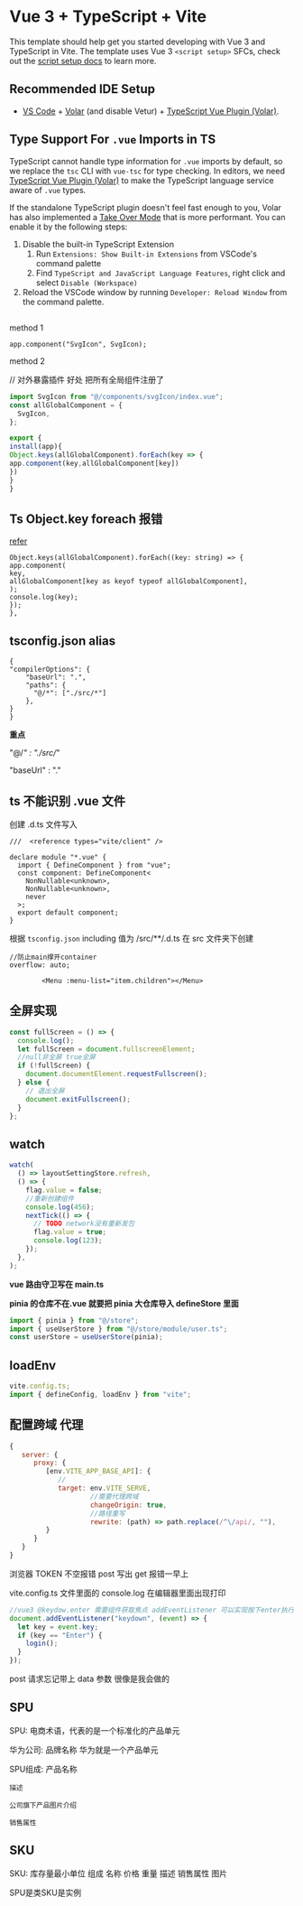 # Vue 3 + TypeScript + Vite

This template should help get you started developing with Vue 3 and TypeScript in Vite. The template uses Vue 3 `<script setup>` SFCs, check out the [script setup docs](https://v3.vuejs.org/api/sfc-script-setup.html#sfc-script-setup) to learn more.

## Recommended IDE Setup

- [VS Code](https://code.visualstudio.com/) + [Volar](https://marketplace.visualstudio.com/items?itemName=Vue.volar) (and disable Vetur) + [TypeScript Vue Plugin (Volar)](https://marketplace.visualstudio.com/items?itemName=Vue.vscode-typescript-vue-plugin).

## Type Support For `.vue` Imports in TS

TypeScript cannot handle type information for `.vue` imports by default, so we replace the `tsc` CLI with `vue-tsc` for type checking. In editors, we need [TypeScript Vue Plugin (Volar)](https://marketplace.visualstudio.com/items?itemName=Vue.vscode-typescript-vue-plugin) to make the TypeScript language service aware of `.vue` types.

If the standalone TypeScript plugin doesn't feel fast enough to you, Volar has also implemented a [Take Over Mode](https://github.com/johnsoncodehk/volar/discussions/471#discussioncomment-1361669) that is more performant. You can enable it by the following steps:

1. Disable the built-in TypeScript Extension
   1. Run `Extensions: Show Built-in Extensions` from VSCode's command palette
   2. Find `TypeScript and JavaScript Language Features`, right click and select `Disable (Workspace)`
2. Reload the VSCode window by running `Developer: Reload Window` from the command palette.

## <!-- 全局注册组件 -->

method 1

`app.component("SvgIcon", SvgIcon);`

method 2

// 对外暴露插件 好处 把所有全局组件注册了

```js
import SvgIcon from "@/components/svgIcon/index.vue";
const allGlobalComponent = {
  SvgIcon,
};
```

```js
export {
install(app){
Object.keys(allGlobalComponent).forEach(key => {
app.component(key,allGlobalComponent[key])
})
}
}
```

## Ts Object.key foreach 报错

[refer](https://fettblog.eu/typescript-better-object-keys/)

```
Object.keys(allGlobalComponent).forEach((key: string) => {
app.component(
key,
allGlobalComponent[key as keyof typeof allGlobalComponent],
);
console.log(key);
});
},
```

## tsconfig.json alias

```
{
"compilerOptions": {
    "baseUrl": ".",
    "paths": {
      "@/*": ["./src/*"]
    },
}
}
```

**重点**

"@/_" : "./src/_"

"baseUrl" : "."

## ts 不能识别 .vue 文件

创建 .d.ts 文件写入

```
///  <reference types="vite/client" />

declare module "*.vue" {
  import { DefineComponent } from "vue";
  const component: DefineComponent<
    NonNullable<unknown>,
    NonNullable<unknown>,
    never
  >;
  export default component;
}
```

根据 `tsconfig.json` including 值为 /src/\*\*/.d.ts
在 src 文件夹下创建

    //防止main撑开container
    overflow: auto;

<!--            //递归组件-->

            <Menu :menu-list="item.children"></Menu>

## 全屏实现

```js
const fullScreen = () => {
  console.log();
  let fullScreen = document.fullscreenElement;
  //null非全屏 true全屏
  if (!fullScreen) {
    document.documentElement.requestFullscreen();
  } else {
    // 退出全屏
    document.exitFullscreen();
  }
};
```

## watch

```js
watch(
  () => layoutSettingStore.refresh,
  () => {
    flag.value = false;
    //重新创建组件
    console.log(456);
    nextTick(() => {
      // TODO network没有重新发包
      flag.value = true;
      console.log(123);
    });
  },
);
```

**vue 路由守卫写在 main.ts**

**pinia 的仓库不在.vue 就要把 pinia 大仓库导入 defineStore 里面**

```js
import { pinia } from "@/store";
import { useUserStore } from "@/store/module/user.ts";
const userStore = useUserStore(pinia);
```

## loadEnv

```js
vite.config.ts;
import { defineConfig, loadEnv } from "vite";
```

## 配置跨域 代理

```js
{
   server: {
      proxy: {
         [env.VITE_APP_BASE_API]: {
            //
            target: env.VITE_SERVE,
                    //需要代理跨域
                    changeOrigin: true,
                    //路径重写
                    rewrite: (path) => path.replace(/^\/api/, ""),
         }
      }
   }
}
```

浏览器 TOKEN 不空报错 post 写出 get 报错一早上

vite.config.ts 文件里面的 console.log 在编辑器里面出现打印

```js
//vue3 @keydow.enter 需要组件获取焦点 addEventListener 可以实现按下enter执行login（）
document.addEventListener("keydown", (event) => {
  let key = event.key;
  if (key == "Enter") {
    login();
  }
});
```

post 请求忘记带上 data 参数
很像是我会做的


## SPU
SPU: 电商术语，代表的是一个标准化的产品单元

华为公司: 品牌名称 华为就是一个产品单元


SPU组成:
    产品名称

    描述

    公司旗下产品图片介绍

    销售属性

## SKU
SKU: 库存量最小单位
   组成
      名称
      价格
      重量
      描述
      销售属性
      图片

SPU是类SKU是实例